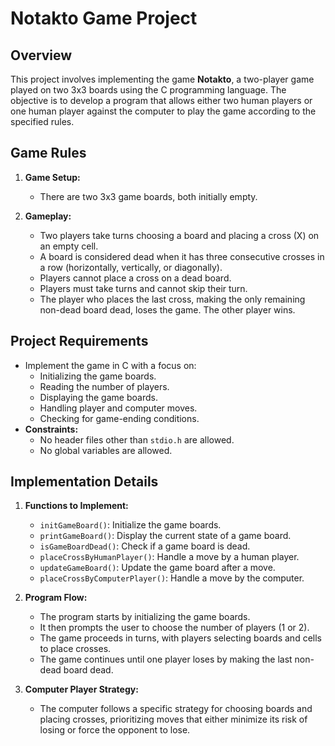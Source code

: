 # Notakto Game Project

## Overview
This project involves implementing the game **Notakto**, a two-player game played on two 3x3 boards using the C programming language. The objective is to develop a program that allows either two human players or one human player against the computer to play the game according to the specified rules.

## Game Rules
1. **Game Setup:**
   - There are two 3x3 game boards, both initially empty.
   
2. **Gameplay:**
   - Two players take turns choosing a board and placing a cross (X) on an empty cell.
   - A board is considered dead when it has three consecutive crosses in a row (horizontally, vertically, or diagonally).
   - Players cannot place a cross on a dead board.
   - Players must take turns and cannot skip their turn.
   - The player who places the last cross, making the only remaining non-dead board dead, loses the game. The other player wins.

## Project Requirements
- Implement the game in C with a focus on:
  - Initializing the game boards.
  - Reading the number of players.
  - Displaying the game boards.
  - Handling player and computer moves.
  - Checking for game-ending conditions.
- **Constraints:**
  - No header files other than `stdio.h` are allowed.
  - No global variables are allowed.

## Implementation Details
1. **Functions to Implement:**
   - `initGameBoard()`: Initialize the game boards.
   - `printGameBoard()`: Display the current state of a game board.
   - `isGameBoardDead()`: Check if a game board is dead.
   - `placeCrossByHumanPlayer()`: Handle a move by a human player.
   - `updateGameBoard()`: Update the game board after a move.
   - `placeCrossByComputerPlayer()`: Handle a move by the computer.

2. **Program Flow:**
   - The program starts by initializing the game boards.
   - It then prompts the user to choose the number of players (1 or 2).
   - The game proceeds in turns, with players selecting boards and cells to place crosses.
   - The game continues until one player loses by making the last non-dead board dead.

3. **Computer Player Strategy:**
   - The computer follows a specific strategy for choosing boards and placing crosses, prioritizing moves that either minimize its risk of losing or force the opponent to lose.
